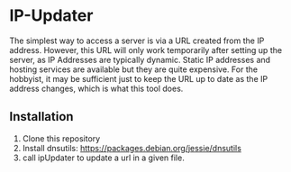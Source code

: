 # IP-Updater
The simplest way to access a server is via a URL created from the IP address. However, this URL will only work temporarily after setting up the server, as IP Addresses are typically dynamic. Static IP addresses and hosting services are available but they are quite expensive. For the hobbyist, it may be sufficient just to keep the URL up to date as the IP address changes, which is what this tool does. 

## Installation
1. Clone this repository
2. Install dnsutils: https://packages.debian.org/jessie/dnsutils
3. call ipUpdater to update a url in a given file. 
